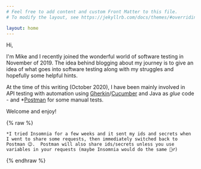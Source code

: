 ```yaml
---
# Feel free to add content and custom Front Matter to this file.
# To modify the layout, see https://jekyllrb.com/docs/themes/#overriding-theme-defaults

layout: home
---
```


Hi,

I'm Mike and I recently joined the wonderful world of software testing in November of 2019.  The idea behind blogging about my journey is to give an idea of what goes into software testing along with my struggles and hopefully some helpful hints.

At the time of this writing (October 2020), I have been mainly involved in API testing with automation using [Gherkin](https://cucumber.io/docs/gherkin/reference/)/[Cucumber](https://cucumber.io/docs/cucumber/api/) and Java as *glue* code - and *[Postman](https://getpostman.com) for some manual tests.

Welcome and enjoy!


{% raw %}

	*I tried Insomnia for a few weeks and it sent my ids and secrets when I went to share some requests, then immediately switched back to Postman 😉.  Postman will also share ids/secrets unless you use variables in your requests (maybe Insomnia would do the same 🤷‍♂️)

{% endhraw %}